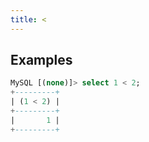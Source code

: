 ```yaml
---
title: <
---
```


## Examples

```sql
MySQL [(none)]> select 1 < 2;
+---------+
| (1 < 2) |
+---------+
|       1 |
+---------+
```